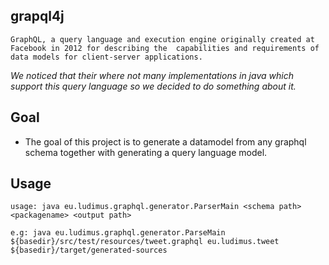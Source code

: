 ## grapql4j


`GraphQL, a query language and execution engine originally created at Facebook in 2012 for describing the 
capabilities and requirements of data models for client‐server applications.
`

_We noticed that their where not many implementations in java which support this query language so we decided to do something about it._

## Goal

  - The goal of this project is to generate a datamodel from any graphql schema together with generating a query language model.



## Usage

    usage: java eu.ludimus.graphql.generator.ParserMain <schema path> <packagename> <output path>
    
    e.g: java eu.ludimus.graphql.generator.ParseMain ${basedir}/src/test/resources/tweet.graphql eu.ludimus.tweet ${basedir}/target/generated-sources
